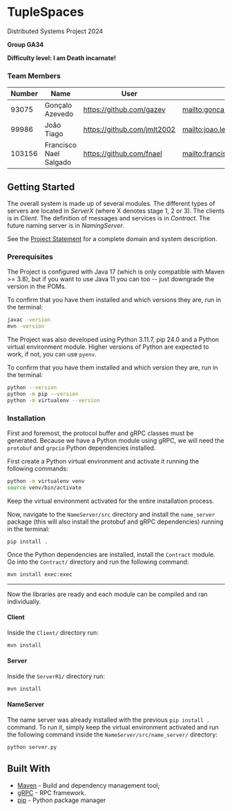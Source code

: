 # TupleSpaces

Distributed Systems Project 2024


<!-- *(fill the line below with the group identifier, for example A25 or T25, and then delete this line)*   -->
**Group GA34**

<!-- *(choose one of the following levels and erase the other one)*   -->
**Difficulty level: I am Death incarnate!**


<!-- ### Code Identification

In all source files (namely in the *groupId*s of the POMs), replace __GXX__ with your group identifier. The group
identifier consists of either A or T followed by the group number - always two digits. This change is important for 
code dependency management, to ensure your code runs using the correct components and not someone else's.
 -->
### Team Members

<!-- *(fill the table below with the team members, and then delete this line)* -->

| Number | Name              | User                             | Email                               |
|--------|-------------------|----------------------------------|-------------------------------------|
| 93075  | Gonçalo Azevedo  | <https://github.com/gazev>   | <mailto:goncalo.r.azevedo@tecnico.ulisboa.pt>   |
| 99986  | João Tiago       | <https://github.com/jmlt2002>     | <mailto:joao.leal.tintas@tecnico.ulisboa.pt>     |
| 103156  | Francisco Nael Salgado     | <https://github.com/fnael> | <mailto:francisco.nael.salgado@tecnico.ulisboa.pt> |

## Getting Started

The overall system is made up of several modules. The different types of servers are located in _ServerX_ (where X denotes stage 1, 2 or 3). 
The clients is in _Client_.
The definition of messages and services is in _Contract_. The future naming server
is in _NamingServer_.

See the [Project Statement](https://github.com/tecnico-distsys/TupleSpaces) for a complete domain and system description.

### Prerequisites

The Project is configured with Java 17 (which is only compatible with Maven >= 3.8), but if you want to use Java 11 you
can too -- just downgrade the version in the POMs.

To confirm that you have them installed and which versions they are, run in the terminal:

```sh
javac -version
mvn -version
```


The Project was also developed using Python 3.11.7, pip 24.0 and a Python virtual environment module. Higher versions of Python are expected to work, if not, you can use `pyenv`. 

To confirm that you have them installed and which version they are, run in the terminal:
```sh
python --version
python -m pip --version
python -m virtualenv --version
```

### Installation

First and foremost, the protocol buffer and gRPC classes must be generated. Because we have a Python module using gRPC, we will need the `protobuf` and `grpcio` Python dependencies installed.

First create a Python virtual environment and activate it running the following commands:
```sh
python -m virtualenv venv
source venv/bin/activate
```
Keep the virtual environment activated for the entire installation process.

Now, navigate to the `NameServer/src` directory and install the `name_server` package (this will also install the protobuf and gRPC dependencies) running in the terminal:
```
pip install .
```

Once the Python dependencies are installed, install the `Contract` module. Go into the `Contract/` directory and run the following command:
```sh
mvn install exec:exec
```

---

Now the libraries are ready and each module can be compiled and ran individually.

#### Client
Inside the `Client/` directory run:
```sh
mvn install 
```

#### Server
Inside the `ServerR1/` directory run:
```sh
mvn install 
```

#### NameServer
The name server was already installed with the previous `pip install .` command. To run it, simply keep the virtual environment activated and run the following command inside the `NameServer/src/name_server/` directory:
```s
python server.py
```

## Built With

* [Maven](https://maven.apache.org/) - Build and dependency management tool;
* [gRPC](https://grpc.io/) - RPC framework.
* [pip](https://pypi.org/project/pip/) - Python package manager


